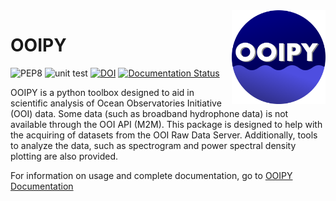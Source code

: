<img src='imgs/OOIPY_Logo.png' align="right" width=150>

# OOIPY
![PEP8](https://github.com/ooipy/ooipy/workflows/PEP8/badge.svg?branch=release-1.0.1) ![unit test](https://github.com/ooipy/ooipy/workflows/unit%20test/badge.svg) [![DOI](https://zenodo.org/badge/DOI/10.5281/zenodo.4276862.svg)](https://doi.org/10.5281/zenodo.4276862) [![Documentation Status](https://readthedocs.org/projects/ooipy/badge/?version=latest)](https://ooipy.readthedocs.io/en/latest/?badge=latest)



OOIPY is a python toolbox designed to aid in scientific analysis of Ocean Observatories Initiative (OOI) data. Some data (such as broadband hydrophone data) is not available through the OOI API (M2M). This package is designed to help with the acquiring of datasets from the OOI Raw Data Server. Additionally, tools to analyze the data, such as spectrogram and power spectral density plotting are also provided.

For information on usage and complete documentation, go to [OOIPY Documentation](https://ooipy.readthedocs.io/en/latest/)


